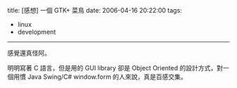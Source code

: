 title: \[感想\] 一個 GTK+ 菜鳥
date: 2006-04-16 20:22:00
tags: 
- linux
- development
---

感覺還真怪阿。

明明寫著 C 語言，但是用的 GUI library 卻是 Object Oriented 的設計方式，對一個用慣 Java Swing/C# window.form 的人來說，真是百感交集。